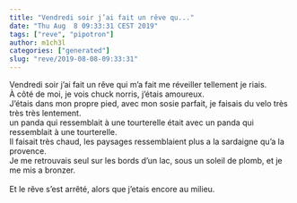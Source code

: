```yaml
---
title: "Vendredi soir j’ai fait un rêve qu..."
date: "Thu Aug  8 09:33:31 CEST 2019"
tags: ["reve", "pipotron"]
author: m1ch3l
categories: ["generated"]
slug: "reve/2019-08-08-09:33:31"
---
```


Vendredi soir j’ai fait un rêve qui m’a fait me réveiller tellement je riais.<br>
À côté de moi, je vois chuck norris, j’étais amoureux.<br>
J’étais dans mon propre pied, avec mon sosie parfait, je faisais du velo très très très lentement.<br>
un panda qui ressemblait à une tourterelle était avec un panda qui ressemblait à une tourterelle.<br>
Il faisait très chaud, les paysages ressemblaient plus a la sardaigne qu’a la provence.<br>
Je me retrouvais seul sur les bords d’un lac, sous un soleil de plomb, et je me mis a bronzer.<br>
<br>
Et le rêve s’est arrêté, alors que j’etais encore au milieu.<br>
<br>
